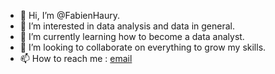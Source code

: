 - 👋 Hi, I’m @FabienHaury.
- 👀 I’m interested in data analysis and data in general.
- 🌱 I’m currently learning how to become a data analyst.
- 💞️ I’m looking to collaborate on everything to grow my skills.
- 📫 How to reach me : [email](mailto:67912775+FabienHaury@users.noreply.github.com)


<!---
FabienHaury/FabienHaury is a ✨ special ✨ repository because its `README.md` (this file) appears on your GitHub profile.
You can click the Preview link to take a look at your changes.
--->

